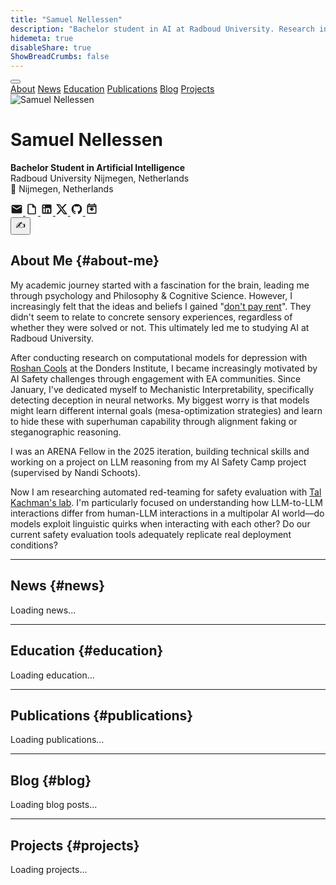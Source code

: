 ```yaml
---
title: "Samuel Nellessen"
description: "Bachelor student in AI at Radboud University. Research interests in AI safety, mechanistic interpretability, and the intersection of artificial and natural intelligence."
hidemeta: true
disableShare: true
ShowBreadCrumbs: false
---
```


<nav class="main-nav">
<div class="nav-container">
<button class="hamburger" onclick="toggleMenu()">
<span></span>
<span></span>
<span></span>
</button>
<div class="nav-links">
<a href="#about-me" class="nav-link">About</a>
<a href="#news" class="nav-link">News</a>
<a href="#education" class="nav-link">Education</a>
<a href="#publications" class="nav-link">Publications</a>
<a href="#blog" class="nav-link">Blog</a>
<a href="#projects" class="nav-link">Projects</a>
</div>
</div>
</nav>

<script>
function toggleMenu() {
    const navContainer = document.querySelector('.nav-container');
    const hamburger = document.querySelector('.hamburger');
    
    navContainer.classList.toggle('active');
    hamburger.classList.toggle('active');
}

// Close menu when clicking on a link
document.querySelectorAll('.nav-link').forEach(link => {
    link.addEventListener('click', () => {
        const navContainer = document.querySelector('.nav-container');
        const hamburger = document.querySelector('.hamburger');
        
        navContainer.classList.remove('active');
        hamburger.classList.remove('active');
    });
});

// Close menu when clicking outside
document.addEventListener('click', (e) => {
    const navContainer = document.querySelector('.nav-container');
    const hamburger = document.querySelector('.hamburger');
    
    if (!navContainer.contains(e.target)) {
        navContainer.classList.remove('active');
        hamburger.classList.remove('active');
    }
});
</script>

<div class="homepage-container">

<div class="profile-header">
<div class="profile-container">
<div class="profile-section">
<img src="picture.png" alt="Samuel Nellessen" class="profile-image">
<div class="profile-info">

# Samuel Nellessen

**Bachelor Student in Artificial Intelligence**  
Radboud University Nijmegen, Netherlands  
📍 Nijmegen, Netherlands

<div class="social-icons">
<a href="mailto:samuelgerrit.nellessen@gmail.com" class="icon-btn" title="Email">
<svg width="20" height="20" viewBox="0 0 24 24" fill="currentColor">
<path d="M20 4H4c-1.1 0-2 .9-2 2v12c0 1.1.9 2 2 2h16c1.1 0 2-.9 2-2V6c0-1.1-.9-2-2-2zm0 4l-8 5-8-5V6l8 5 8-5v2z"/>
</svg>
</a>
<a href="/files/CV.pdf" class="icon-btn" title="CV" target="_blank">
<svg width="20" height="20" viewBox="0 0 24 24" fill="currentColor">
<path d="M14,2H6A2,2 0 0,0 4,4V20A2,2 0 0,0 6,22H18A2,2 0 0,0 20,20V8L14,2M18,20H6V4H13V9H18V20Z"/>
</svg>
</a>
<a href="https://www.linkedin.com/in/samuelnellessen/" class="icon-btn" title="LinkedIn" target="_blank">
<svg width="20" height="20" viewBox="0 0 24 24" fill="currentColor">
<path d="M19 3A2 2 0 0 1 21 5V19A2 2 0 0 1 19 21H5A2 2 0 0 1 3 19V5A2 2 0 0 1 5 3H19M18.5 18.5V13.2A3.26 3.26 0 0 0 15.24 9.94C14.39 9.94 13.4 10.46 12.92 11.24V10.13H10.13V18.5H12.92V13.57C12.92 12.8 13.54 12.17 14.31 12.17A1.4 1.4 0 0 1 15.71 13.57V18.5H18.5M6.88 8.56A1.68 1.68 0 0 0 8.56 6.88C8.56 5.95 7.81 5.19 6.88 5.19A1.69 1.69 0 0 0 5.19 6.88C5.19 7.81 5.95 8.56 6.88 8.56M8.27 18.5V10.13H5.5V18.5H8.27Z"/>
</svg>
</a>
<a href="https://x.com/SamuelNellessen" class="icon-btn" title="X (Twitter)" target="_blank">
<svg width="20" height="20" viewBox="0 0 24 24" fill="currentColor">
<path d="M18.244 2.25h3.308l-7.227 8.26 8.502 11.24H16.17l-5.214-6.817L4.99 21.75H1.68l7.73-8.835L1.254 2.25H8.08l4.713 6.231zm-1.161 17.52h1.833L7.084 4.126H5.117z"/>
</svg>
</a>
<a href="https://github.com/DerOeko" class="icon-btn" title="GitHub" target="_blank">
<svg width="20" height="20" viewBox="0 0 24 24" fill="currentColor">
<path d="M12,2A10,10 0 0,0 2,12C2,16.42 4.87,20.17 8.84,21.5C9.34,21.58 9.5,21.27 9.5,21C9.5,20.77 9.5,20.14 9.5,19.31C6.73,19.91 6.14,17.97 6.14,17.97C5.68,16.81 5.03,16.5 5.03,16.5C4.12,15.88 5.1,15.9 5.1,15.9C6.1,15.97 6.63,16.93 6.63,16.93C7.5,18.45 8.97,18 9.54,17.76C9.63,17.11 9.89,16.67 10.17,16.42C7.95,16.17 5.62,15.31 5.62,11.5C5.62,10.39 6,9.5 6.65,8.79C6.55,8.54 6.2,7.5 6.75,6.15C6.75,6.15 7.59,5.88 9.5,7.17C10.29,6.95 11.15,6.84 12,6.84C12.85,6.84 13.71,6.95 14.5,7.17C16.41,5.88 17.25,6.15 17.25,6.15C17.8,7.5 17.45,8.54 17.35,8.79C18,9.5 18.38,10.39 18.38,11.5C18.38,15.32 16.04,16.16 13.81,16.41C14.17,16.72 14.5,17.33 14.5,18.26C14.5,19.6 14.5,20.68 14.5,21C14.5,21.27 14.66,21.58 15.17,21.5C19.14,20.16 22,16.42 22,12A10,10 0 0,0 12,2Z"/>
</svg>
</a>
<a href="https://fffutu.re/1-on-1s" class="icon-btn" title="Book 1-on-1 Meeting" target="_blank">
<svg width="20" height="20" viewBox="0 0 24 24" fill="currentColor">
<path d="M19,3H18V1H16V3H8V1H6V3H5C3.89,3 3,3.9 3,5V19A2,2 0 0,0 5,21H19A2,2 0 0,0 21,19V5A2,2 0 0,0 19,3M19,19H5V8H19V19M5,6V5H19V6H5M12,16L7,11H10V9H14V11H17L12,16Z"/>
</svg>
</a>
</div>

</div>




</div>

</div>
<div class="haiku-easter-egg">
<button id="haiku-btn" class="haiku-button">✍️</button>
<div id="haiku-output" class="haiku-output" style="display: none;">
  <div class="haiku-text"></div>
  <div class="haiku-loading" style="display: none;">Composing haiku...</div>
</div>
</div>
</div>

## About Me {#about-me}

My academic journey started with a fascination for the brain, leading me through psychology and Philosophy & Cognitive Science. However, I increasingly felt that the ideas and beliefs I gained "<a href="https://www.lesswrong.com/posts/a7n8GdKiAZRX86T5A/making-beliefs-pay-rent-in-anticipated-experiences" target="_blank">don't pay rent</a>". They didn't seem to relate to concrete sensory experiences, regardless of whether they were solved or not. This ultimately led me to studying AI at Radboud University.

After conducting research on computational models for depression with <a href="https://www.roshancools.com/" target="_blank">Roshan Cools</a> at the Donders Institute, I became increasingly motivated by AI Safety challenges through engagement with EA communities. Since January, I've dedicated myself to Mechanistic Interpretability, specifically detecting deception in neural networks. My biggest worry is that models might learn different internal goals (mesa-optimization strategies) and learn to hide these with superhuman capability through alignment faking or steganographic reasoning.

I was an ARENA Fellow in the 2025 iteration, building technical skills and working on a project on LLM reasoning from my AI Safety Camp project (supervised by Nandi Schoots).

Now I am researching automated red-teaming for safety evaluation with <a href="https://www.linkedin.com/in/tal-kachman/" target="_blank">Tal Kachman's lab</a>. I'm particularly focused on understanding how LLM-to-LLM interactions differ from human-LLM interactions in a multipolar AI world—do models exploit linguistic quirks when interacting with each other? Do our current safety evaluation tools adequately replicate real deployment conditions?

---

## News {#news}

<div id="news-content">Loading news...</div>

---

## Education {#education}

<div id="education-content">Loading education...</div>

---

## Publications {#publications}

<div id="publications-content">Loading publications...</div>

---

## Blog {#blog}

<div id="blog-content">Loading blog posts...</div>

---

## Projects {#projects}

<div id="projects-content">Loading projects...</div>




<script>
// Function to load and render content from JSON files
async function loadContent() {
    try {
        // Load News
        const newsResponse = await fetch('/data/news.json');
        const newsData = await newsResponse.json();
        const newsContent = document.getElementById('news-content');
        newsContent.innerHTML = '<ul>' + newsData.map(item => 
            `<li><strong>${item.date}</strong>: ${item.description}</li>`
        ).join('') + '</ul>';

        // Load Education  
        const educationResponse = await fetch('/data/education.json');
        const educationData = await educationResponse.json();
        const educationContent = document.getElementById('education-content');
        educationContent.innerHTML = educationData.map(item => `
            <div class="education-item">
                <p><strong>${item.degree}</strong> <em>(${item.period})</em><br>
                ${item.institution}</p>
                <ul>${item.details.map(detail => `<li>${detail}</li>`).join('')}</ul>
            </div>
        `).join('');

        // Load Publications
        const publicationsResponse = await fetch('/data/publications.json');
        const publicationsData = await publicationsResponse.json();
        const publicationsContent = document.getElementById('publications-content');
        publicationsContent.innerHTML = publicationsData.map(item => `
            <div class="publication-item">
                <p><strong>${item.title}</strong> <em>(${item.year})</em><br>
                ${item.authors.join(', ')}<br>
                <em>${item.venue}</em> | ${item.links.map(link => `<a href="${link.url}" target="_blank">${link.text}</a>`).join(' | ')}</p>
                <p>${item.description}</p>
            </div>
        `).join('<hr>');

        // Load Projects
        const projectsResponse = await fetch('/data/projects.json');
        const projectsData = await projectsResponse.json();
        const projectsContent = document.getElementById('projects-content');
        projectsContent.innerHTML = projectsData.map(item => {
            let linksHtml = '';
            if (item.links && item.links.length > 0) {
                linksHtml = `<p>${item.links.map(link => `<a href="${link.url}" target="_blank">${link.text}</a>`).join(' | ')}</p>`;
            }
            return `
                <div class="project-item">
                    <p><strong>${item.title}</strong> <em>(${item.status})</em></p>
                    <p>${item.description}</p>
                    ${linksHtml}
                </div>
            `;
        }).join('');

        // Load Blog
        const blogResponse = await fetch('/data/blog.json');
        const blogData = await blogResponse.json();
        const blogContent = document.getElementById('blog-content');
        blogContent.innerHTML = blogData.map(item => {
            let linksHtml = '';
            if (item.links && item.links.length > 0) {
                linksHtml = `<p>${item.links.map(link => `<a href="${link.url}" target="_blank">${link.text}</a>`).join(' | ')}</p>`;
            }
            return `
                <div class="blog-item">
                    <p><strong>${item.title}</strong> <em>(${item.status})</em></p>
                    <p>${item.description}</p>
                    ${linksHtml}
                </div>
            `;
        }).join('<hr>');

    } catch (error) {
        console.error('Error loading content:', error);
        // Fallback content if JSON loading fails
        document.getElementById('news-content').innerHTML = 'Unable to load news content.';
        document.getElementById('education-content').innerHTML = 'Unable to load education content.';
        document.getElementById('publications-content').innerHTML = 'Unable to load publications content.';
        document.getElementById('projects-content').innerHTML = 'Unable to load projects content.';
        document.getElementById('blog-content').innerHTML = 'Unable to load blog content.';
    }
}

// Load content when page loads
document.addEventListener('DOMContentLoaded', () => {
    loadContent();
    initializeHaikuGenerator();
});

// Vercel Analytics
(function() {
    var script = document.createElement('script');
    script.defer = true;
    script.src = 'https://va.vercel-scripts.com/v1/script.debug.js';
    script.onload = function() {
        window.va && window.va('set', { debug: false });
        window.va && window.va('pageview');
    };
    document.head.appendChild(script);
})();

// Initialize haiku generator
function initializeHaikuGenerator() {
    const haikuBtn = document.getElementById('haiku-btn');
    const profileImage = document.querySelector('.profile-image');
    const haikuOutput = document.getElementById('haiku-output');
    const haikuText = haikuOutput.querySelector('.haiku-text');
    const haikuLoading = haikuOutput.querySelector('.haiku-loading');
    
    // Function to generate haiku (shared by both button and image)
    const generateHaikuHandler = async () => {
        try {
            // Disable button and show loading
            haikuBtn.disabled = true;
            haikuOutput.style.display = 'block';
            haikuLoading.style.display = 'block';
            haikuText.style.display = 'none';
            
            // Get website content for context
            const websiteContent = extractWebsiteContent();
            
            // Generate haiku with loading animation
            const haiku = await generateHaiku(websiteContent);
            
            // Hide loading, show haiku container, then type it out
            haikuLoading.style.display = 'none';
            haikuText.style.display = 'block';
            await typeHaiku(haiku, haikuText);
            
        } catch (error) {
            console.error('Failed to generate haiku:', error);
            haikuLoading.style.display = 'none';
            haikuText.style.display = 'block';
            haikuText.textContent = 'Poetry failed to bloom\nTechnical difficulties\nPlease try again soon';
        } finally {
            haikuBtn.disabled = false;
        }
    };
    
    // Add event listeners to both button and profile image
    haikuBtn.addEventListener('click', generateHaikuHandler);
    profileImage.addEventListener('click', generateHaikuHandler);
}

// Extract website content for haiku context
function extractWebsiteContent() {
    const sections = {
        name: "Samuel Nellessen",
        role: "Bachelor Student in Artificial Intelligence",
        university: "Radboud University Nijmegen, Netherlands",
        interests: "AI safety, mechanistic interpretability, computational neuroscience",
        currentWork: "Research Assistant at Donders Institute",
        fellowship: "Neurotech Foresight Fellow"
    };
    return sections;
}

// Generate haiku with fun loading messages and typing animation
async function generateHaiku(content) {
    const loadingMessages = [
        "Counting syllables...",
        "Seeking inspiration...",
        "Channeling inner poet...",
        "Consulting the muses...",
        "Arranging words artfully...",
        "Meditating on haiku form...",
        "Gathering poetic thoughts..."
    ];
    
    const poems = [
        "A student in Nijmegen studies,\nAI safety research, he muddles\nThrough neural nets and code,\nDown the academic road,\nWith coffee stains and mental huddles.",
        
        "Bachelor's degree in progress,\nSwitched from philosophy (more or less).\nNow at Donders Institute,\nMaking models compute\nWhile avoiding thesis stress.",
        
        "From Germany to Netherlands,\nCollecting academic strands.\nMechanistic interpretability\nSounds like responsibility,\nBut mostly it's just reading papers and taking stands.",
        
        "Research Assistant by day,\nBlog writer when time allows, they say.\nSubstack posts and LessWrong thoughts,\nSharing what research has taught,\nIn that particular academic way.",
        
        "Neurotech Fellow sounds impressive,\nThough the work can be obsessive.\nPeering into model layers,\nJoining the AI safety players,\nHoping the field stays progressive.",
        
        "Radboud University halls,\nWhere many a student crawls\nThrough problem sets and papers,\nLike most academic capers,\nAnswering knowledge's calls.",
        
        "Publications starting to appear,\nArXiv preprints drawing near.\nThe academic game begins,\nWith its losses and its wins,\nYear by year, career by career.",
        
        "Computational neuroscience,\nSounds complex (because it is, hence\nThe long hours in the lab,\nTrying not to grab\nToo much coffee for sustenance).",
        
        "AI safety conferences attended,\nNetworking skills extended.\nThough sometimes wonder,\nAmid the academic thunder,\nIf the world will be defended.",
        
        "A profile on the internet,\nShowing projects, not done yet.\nFrom mice studies to LLMs,\nNavigating academic systems,\nJust another student's bet."
    ];
    
    return new Promise(resolve => {
        // Show random loading message
        const loadingMsg = loadingMessages[Math.floor(Math.random() * loadingMessages.length)];
        const haikuLoading = document.querySelector('.haiku-loading');
        haikuLoading.textContent = loadingMsg;
        
        // Wait 1 second, then return random poem
        setTimeout(() => {
            const randomPoem = poems[Math.floor(Math.random() * poems.length)];
            resolve(randomPoem);
        }, 1000);
    });
}

// Type out haiku with animation
function typeHaiku(text, element) {
    return new Promise(resolve => {
        element.textContent = '';
        let currentIndex = 0;
        
        function typeNextCharacter() {
            if (currentIndex < text.length) {
                element.textContent = text.substring(0, currentIndex + 1);
                currentIndex++;
                
                // Longer pause for line breaks, shorter for characters
                const delay = text[currentIndex - 1] === '\n' ? 200 : 50;
                setTimeout(typeNextCharacter, delay);
            } else {
                resolve();
            }
        }
        
        typeNextCharacter();
    });
}
</script>

</div>

